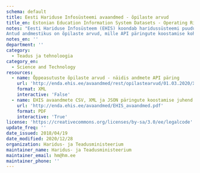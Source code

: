 ```yaml
---
schema: default
title: Eesti Hariduse Infosüsteemi avaandmed - õpilaste arvud
title_en: Estonian Education Information System Datasets - Operating Rights
notes: "Eesti Hariduse Infosüsteem (EHIS) koondab haridussüsteemi puudutavaid andmeid. Register sisaldab andmeid õppeasutuse, õpilaste, õpetajate/õppejõudude, lõpudokumentide, õpikute ja õppekavade kohta. Kõige vanemad andmed on aastast 2004. Kõik EHISe avalikud andmed on kättesaadavad portaalist ja API kaudu (väljundformaadid CSV, XML, JSON). API kasutamise juhend on lisatud täiendava <a href='http://enda.ehis.ee/avaandmed/EHIS_avaandmed.pdf'>failina</a>. 
Antud andmestikus on õpilaste arvud, mille API päringute koostamise kohta on info alapeatükis 2.7. Õpilaste arvude ajalugu realiseeritakse EHIS-e avaandmetena. Realiseeritakse *.csv, *.xml ja *.json väljundi tugi. Õpilaste arvude avaandmete päring võimaldab pärida õpilaste arve õppeasutuses 1. või 15. kuupäeva seisuga sisendis antud kuupäeva järgi."
notes_en: ''
department: ''
category:
  - Teadus ja tehnoloogia
category_en:
  - Science and Technology
resources:
  - name: Õppeasutuste õpilaste arvud - näidis andmete API päring
    url: 'http://enda.ehis.ee/avaandmed/rest/opilastearvud/01.03.2020/XML'
    format: XML
    interactive: 'False'
  - name: EHIS avaandmete CSV, XML ja JSON päringute koostamise juhend
    url: 'http://enda.ehis.ee/avaandmed/EHIS_avaandmed.pdf'
    format: PDF
    interactive: 'True'
license: 'https://creativecommons.org/licenses/by-sa/3.0/ee/legalcode'
update_freq: ''
date_issued: 2018/04/19
date_modified: 2020/12/28
organization: Haridus- ja Teadusministeerium
maintainer_name: Haridus- ja Teadusministeerium
maintainer_email: hm@hm.ee
maintainer_phone: ''
---
```


